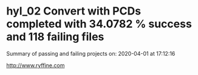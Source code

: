# hyl_02 Convert with PCDs completed with 34.0782 % success and 118 failing files

Summary of passing and failing projects on: 2020-04-01 at 17:12:16

http://www.ryffine.com
